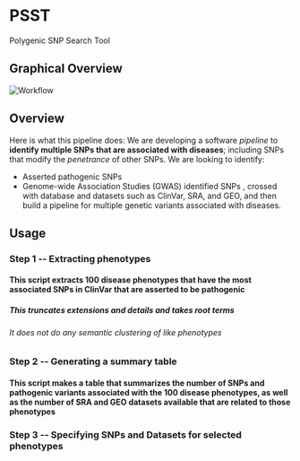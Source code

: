 # PSST
Polygenic SNP Search Tool

## Graphical Overview

![Workflow](/relative/path/to/img.jpg?raw=true "Workflow.png")

## Overview

Here is what this pipeline does: We are developing a software *pipeline* to **identify multiple SNPs that are associated with diseases**; including SNPs that modify the *penetrance* of other SNPs. We are looking to identify:
* Asserted pathogenic SNPs
* Genome-wide Association Studies (GWAS) identified SNPs
, crossed with database and datasets such as ClinVar, SRA, and GEO, and then build a pipeline for multiple genetic variants associated with diseases.


## Usage

### Step 1 -- Extracting phenotypes

#### This script extracts 100 disease phenotypes that have the most associated SNPs in ClinVar that are asserted to be pathogenic

##### This truncates extensions and details and takes root terms

###### It does not do any semantic clustering of like phenotypes

### Step 2 -- Generating a summary table

#### This script makes a table that summarizes the number of SNPs and pathogenic variants associated with the 100 disease phenotypes, as well as the number of SRA and GEO datasets available that are related to those phenotypes

### Step 3 -- Specifying SNPs and Datasets for selected phenotypes 

